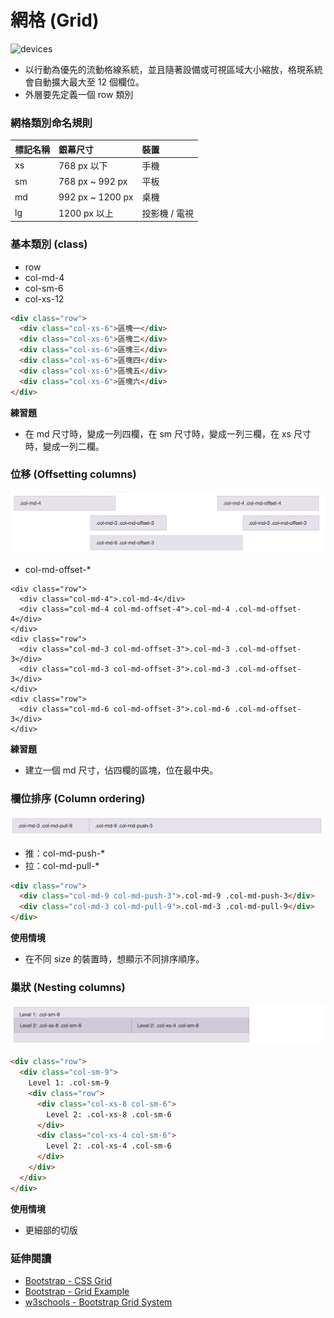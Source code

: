 # 網格 (Grid)

![devices](http://getbootstrap.com/assets/img/devices.png)

* 以行動為優先的流動格線系統，並且隨著設備或可視區域大小縮放，格現系統會自動擴大最大至 12 個欄位。
* 外層要先定義一個 row 類別

<!--
* 為什麼我們需要網格？
  * 1000 / 4 = ?
  * 1024 / 4 = ?
  * 1980 / 12 = ?
* 我們天生就不擅長於精確的計算，但我們擅長比較。
-->

### 網格類別命名規則

| 標記名稱        | 銀幕尺寸           | 裝置  |
| :------------- | :--------------- | :---- |
| xs             | 768 px 以下       | 手機  |
| sm             | 768 px ~ 992 px  | 平板  |
| md             | 992 px ~ 1200 px | 桌機  |
| lg             | 1200 px 以上      | 投影機 / 電視 |

### 基本類別 (class)

* row
* col-md-4
* col-sm-6
* col-xs-12

```html
<div class="row">
  <div class="col-xs-6">區塊一</div>
  <div class="col-xs-6">區塊二</div>
  <div class="col-xs-6">區塊三</div>
  <div class="col-xs-6">區塊四</div>
  <div class="col-xs-6">區塊五</div>
  <div class="col-xs-6">區塊六</div>
</div>
```

**練習題**

* 在 md 尺寸時，變成一列四欄，在 sm 尺寸時，變成一列三欄，在 xs 尺寸時，變成一列二欄。

### 位移 (Offsetting columns)

![bootstrap offsetting columns](./assets/offsetting-columns.png)

* col-md-offset-*

```
<div class="row">
  <div class="col-md-4">.col-md-4</div>
  <div class="col-md-4 col-md-offset-4">.col-md-4 .col-md-offset-4</div>
</div>
<div class="row">
  <div class="col-md-3 col-md-offset-3">.col-md-3 .col-md-offset-3</div>
  <div class="col-md-3 col-md-offset-3">.col-md-3 .col-md-offset-3</div>
</div>
<div class="row">
  <div class="col-md-6 col-md-offset-3">.col-md-6 .col-md-offset-3</div>
</div>
```

**練習題**

* 建立一個 md 尺寸，佔四欄的區塊，位在最中央。

### 欄位排序 (Column ordering)

![bootstrap column ordering](./assets/column-ordering.png)

* 推：col-md-push-*
* 拉：col-md-pull-*

```html
<div class="row">
  <div class="col-md-9 col-md-push-3">.col-md-9 .col-md-push-3</div>
  <div class="col-md-3 col-md-pull-9">.col-md-3 .col-md-pull-9</div>
</div>
```

**使用情境**

* 在不同 size 的裝置時，想顯示不同排序順序。

### 巢狀 (Nesting columns)

![](assets/nesting-columns.png)

```html
<div class="row">
  <div class="col-sm-9">
    Level 1: .col-sm-9
    <div class="row">
      <div class="col-xs-8 col-sm-6">
        Level 2: .col-xs-8 .col-sm-6
      </div>
      <div class="col-xs-4 col-sm-6">
        Level 2: .col-xs-4 .col-sm-6
      </div>
    </div>
  </div>
</div>
```

**使用情境**

* 更細部的切版

### 延伸閱讀

* [Bootstrap - CSS Grid](http://getbootstrap.com/css/#grid)
* [Bootstrap - Grid Example](http://getbootstrap.com/examples/grid/)
* [w3schools - Bootstrap Grid System](http://www.w3schools.com/bootstrap/bootstrap_grid_system.asp)
